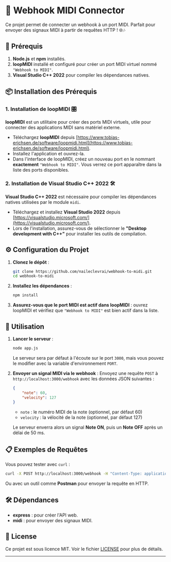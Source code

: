 # 🎹 Webhook MIDI Connector

Ce projet permet de connecter un webhook à un port MIDI. Parfait pour envoyer des signaux MIDI à partir de requêtes HTTP ! 🌐🎶

## 🚀 Prérequis

1. **Node.js** et **npm** installés.
2. **loopMIDI** installé et configuré pour créer un port MIDI virtuel nommé `"Webhook to MIDI"`.
3. **Visual Studio C++ 2022** pour compiler les dépendances natives.

## 📦 Installation des Prérequis

### 1. Installation de loopMIDI 🎛️

**loopMIDI** est un utilitaire pour créer des ports MIDI virtuels, utile pour connecter des applications MIDI sans matériel externe.

- Téléchargez **loopMIDI** depuis [https://www.tobias-erichsen.de/software/loopmidi.html](https://www.tobias-erichsen.de/software/loopmidi.html).
- Installez l'application et ouvrez-la.
- Dans l'interface de loopMIDI, créez un nouveau port en le nommant **exactement** `"Webhook to MIDI"`. Vous verrez ce port apparaître dans la liste des ports disponibles.

### 2. Installation de Visual Studio C++ 2022 🛠️

**Visual Studio C++ 2022** est nécessaire pour compiler les dépendances natives utilisées par le module `midi`.

- Téléchargez et installez **Visual Studio 2022** depuis [https://visualstudio.microsoft.com/](https://visualstudio.microsoft.com/).
- Lors de l'installation, assurez-vous de sélectionner le **"Desktop development with C++"** pour installer les outils de compilation.

## ⚙️ Configuration du Projet

1. **Clonez le dépôt** :
   ```bash
   git clone https://github.com/naileclevrai/webhook-to-midi.git
   cd webhook-to-midi
   ```

2. **Installez les dépendances** :
   ```bash
   npm install
   ```

3. **Assurez-vous que le port MIDI est actif dans loopMIDI** : ouvrez loopMIDI et vérifiez que `"Webhook to MIDI"` est bien actif dans la liste.

## 🚀 Utilisation

1. **Lancer le serveur** :
   ```bash
   node app.js
   ```
   Le serveur sera par défaut à l'écoute sur le port `3000`, mais vous pouvez le modifier avec la variable d'environnement `PORT`.

2. **Envoyer un signal MIDI via le webhook** :
   Envoyez une requête `POST` à `http://localhost:3000/webhook` avec les données JSON suivantes :

   ```json
   {
       "note": 60,
       "velocity": 127
   }
   ```

   - `note` : le numéro MIDI de la note (optionnel, par défaut 60)
   - `velocity` : la vélocité de la note (optionnel, par défaut 127)

   Le serveur enverra alors un signal **Note ON**, puis un **Note OFF** après un délai de 50 ms.

## 📋 Exemples de Requêtes

Vous pouvez tester avec `curl` :
```bash
curl -X POST http://localhost:3000/webhook -H "Content-Type: application/json" -d '{"note": 64, "velocity": 100}'
```

Ou avec un outil comme **Postman** pour envoyer la requête en HTTP.

## 🛠 Dépendances

- **express** : pour créer l'API web.
- **midi** : pour envoyer des signaux MIDI.

## 📄 License

Ce projet est sous licence MIT. Voir le fichier [LICENSE](LICENSE) pour plus de détails.

---
